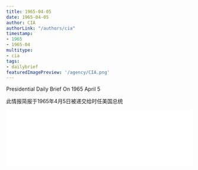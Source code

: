 ```yaml
---
title: 1965-04-05
date: 1965-04-05
author: CIA 
authorLink: "/authors/cia"
timestamp: 
- 1965
- 1965-04
multitype: 
- cia
tags: 
- dailybrief
featuredImagePreview: '/agency/CIA.png'
---
```



Presidential Daily Brief On 1965 April 5

此情报简报于1965年4月5日被递交给时任美国总统

<!--more-->





<div id="over" style="width:100%; overflow:hidden"> <iframe id="sFrame" name="sFrame" frameborder="no" border="0"  allowfullscreen marginwidth="0" scrolling="no" src = " /CIA/1965-04-05.html "  style = " position:absulute; width: 806px; top: 300;" > </iframe> </div>